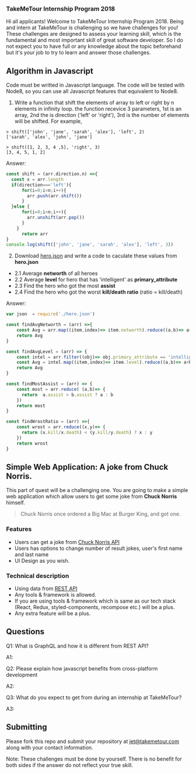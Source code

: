 ### TakeMeTour Internship Program 2018

Hi all applicants! Welcome to TakeMeTour Internship Program 2018. Being and intern at TakeMeTour is challenging so we have challenges for you! These challenges are designed to assess your learning skill, which is the fundamental and most important skill of great software developer. So I do not expect you to have full or any knowledge about the topic beforehand but it's your job to try to learn and answer those challenges.

## Algorithm in Javascript
Code must be writted in Javascript language. The code will be tested with Node8, so you can use all Javascript features that equivalent to Node8.

1. Write a function that shift the elements of array to left or right by n elements in infinity loop. the function recevice 3 parameters, 1st is an array, 2nd the is direction ('left' or 'right'), 3rd is the number of elements will be shifted. For example,
```
> shift(['john', 'jane', 'sarah', 'alex'], 'left', 2)
['sarah', 'alex', 'john', 'jane']

> shift([1, 2, 3, 4 ,5], 'right', 3)
[3, 4, 5, 1, 2]
```
Answer:
```javascript
const shift = (arr,direction,n) =>{
  const x = arr.length
  if(direction==='left'){
      for(i=0;i<n;i++){
        arr.push(arr.shift())
      }
  }else {
      for(i=0;i<n;i++){
        arr.unshift(arr.pop())
      }
    }
      return arr
}
console.log(shift(['john', 'jane', 'sarah', 'alex'], 'left', 3))
```
2. Download [hero.json](https://github.com/takemetour/job-quest-intern-2018/blob/master/hero.json) and write a code to caculate these values from **hero.json**
- 2.1 Average **networth** of all heroes
- 2.2 Average **level** for hero that has 'intelligent' as **primary_attribute**
- 2.3 Find the hero who got the most **assist**
- 2.4 Find the hero who got the worst **kill/death ratio** (ratio = kill/death)

Answer:
```javascript
var json  = require('./hero.json')

const findAvgNetworth = (arr) =>{
    const Avg = arr.map((item,index)=> item.networth).reduce((a,b)=> a+b)/arr.length
    return Avg
}

const findAvgLevel = (arr) => {
    const intel = arr.filter((obj)=> obj.primary_attribute == 'intelligent')
    const Avg = intel.map((item,index)=> item.level).reduce((a,b)=> a+b)/intel.length
    return Avg
}

const findMostAssist = (arr) => {
    const most = arr.reduce( (a,b)=> {
      return  a.assist > b.assist ? a : b
    })
    return most
}

const findWrostRatio = (arr) =>{
    const wrost = arr.reduce((x,y)=> {
      return (x.kill/x.death) < (y.kill/y.death) ? x : y
    })
    return wrost
}
```

## Simple Web Application: A joke from Chuck Norris.

This part of quest will be a challenging one. You are going to make a simple web application which allow users to get some joke from **Chuck Norris** himself.

> Chuck Norris once ordered a Big Mac at Burger King, and got one.

### Features
- Users can get a joke from [Chuck Norris API](http://www.icndb.com/api/)
- Users has options to change number of result jokes, user's first name and last name
- UI Design as you wish.

### Technical description
- Using data from [REST API](http://www.icndb.com/api/)
- Any tools & framework is allowed.
- If you are using tools & framework which is same as our tech stack (React, Redux, styled-components, recompose etc.) will be a plus.
- Any extra feature will be a plus.

## Questions
Q1: What is GraphQL and how it is different from REST API?

A1: <insert your answer here>


Q2: Please explain how javascript benefits from cross-platform development

A2: <insert your answer here>

Q3: What do you expect to get from during an internship at TakeMeTour?

A3: <insert your answer here>

## Submitting

Please fork this repo and submit your repository at jet@takemetour.com along with your contact information.

Note: These challenges must be done by yourself. There is no benefit for both sides if the answer do not reflect your true skill.

